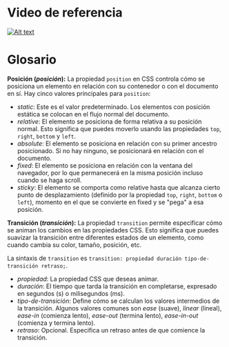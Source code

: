 # Video de referencia

[![Alt text](https://img.youtube.com/vi/KP398UANzfw/0.jpg)](https://www.youtube.com/watch?v=KP398UANzfw)

# Glosario

**Posición (*posición*):**
La propiedad `position` en CSS controla cómo se posiciona un elemento en relación con su contenedor o con el documento en sí. Hay cinco valores principales para `position`:

- *static*: Este es el valor predeterminado. Los elementos con posición estática se colocan en el flujo normal del documento.
- *relative*: El elemento se posiciona de forma relativa a su posición normal. Esto significa que puedes moverlo usando las propiedades `top`, `right`, `bottom` y `left`.
- *absolute*: El elemento se posiciona en relación con su primer ancestro posicionado. Si no hay ninguno, se posicionará en relación con el documento.
- *fixed*: El elemento se posiciona en relación con la ventana del navegador, por lo que permanecerá en la misma posición incluso cuando se haga scroll.
- *sticky*: El elemento se comporta como relative hasta que alcanza cierto punto de desplazamiento (definido por la propiedad `top`, `right`, `bottom` o `left`), momento en el que se convierte en fixed y se "pega" a esa posición.

**Transición (*transición*):**
La propiedad `transition` permite especificar cómo se animan los cambios en las propiedades CSS. Esto significa que puedes suavizar la transición entre diferentes estados de un elemento, como cuando cambia su color, tamaño, posición, etc.

La sintaxis de `transition` es `transition: propiedad duración tipo-de-transición retraso;`.

- *propiedad*: La propiedad CSS que deseas animar.
- *duración*: El tiempo que tarda la transición en completarse, expresado en segundos (s) o milisegundos (ms).
- *tipo-de-transición*: Define cómo se calculan los valores intermedios de la transición. Algunos valores comunes son *ease* (suave), *linear* (lineal), *ease-in* (comienza lento), *ease-out* (termina lento), *ease-in-out* (comienza y termina lento).
- *retraso*: Opcional. Especifica un retraso antes de que comience la transición.
